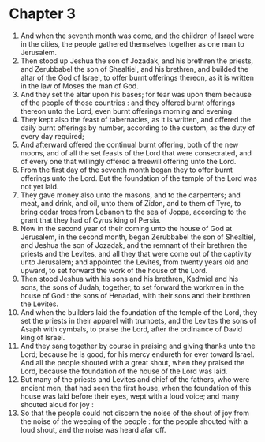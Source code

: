 # Chapter 3

1. And when the seventh month was come, and the children of Israel were in the cities, the people gathered themselves together as one man to Jerusalem.
2. Then stood up Jeshua the son of Jozadak, and his brethren the priests, and Zerubbabel the son of Shealtiel, and his brethren, and builded the altar of the God of Israel, to offer burnt offerings thereon, as it is written in the law of Moses the man of God.
3. And they set the altar upon his bases; for fear was upon them because of the people of those countries : and they offered burnt offerings thereon unto the Lord, even burnt offerings morning and evening.
4. They kept also the feast of tabernacles, as it is written, and offered the daily burnt offerings by number, according to the custom, as the duty of every day required;
5. And afterward offered the continual burnt offering, both of the new moons, and of all the set feasts of the Lord that were consecrated, and of every one that willingly offered a freewill offering unto the Lord.
6. From the first day of the seventh month began they to offer burnt offerings unto the Lord. But the foundation of the temple of the Lord was not yet laid.
7. They gave money also unto the masons, and to the carpenters; and meat, and drink, and oil, unto them of Zidon, and to them of Tyre, to bring cedar trees from Lebanon to the sea of Joppa, according to the grant that they had of Cyrus king of Persia.
8. Now in the second year of their coming unto the house of God at Jerusalem, in the second month, began Zerubbabel the son of Shealtiel, and Jeshua the son of Jozadak, and the remnant of their brethren the priests and the Levites, and all they that were come out of the captivity unto Jerusalem; and appointed the Levites, from twenty years old and upward, to set forward the work of the house of the Lord.
9. Then stood Jeshua with his sons and his brethren, Kadmiel and his sons, the sons of Judah, together, to set forward the workmen in the house of God : the sons of Henadad, with their sons and their brethren the Levites.
10. And when the builders laid the foundation of the temple of the Lord, they set the priests in their apparel with trumpets, and the Levites the sons of Asaph with cymbals, to praise the Lord, after the ordinance of David king of Israel.
11. And they sang together by course in praising and giving thanks unto the Lord; because he is good, for his mercy endureth for ever toward Israel. And all the people shouted with a great shout, when they praised the Lord, because the foundation of the house of the Lord was laid.
12. But many of the priests and Levites and chief of the fathers, who were ancient men, that had seen the first house, when the foundation of this house was laid before their eyes, wept with a loud voice; and many shouted aloud for joy :
13. So that the people could not discern the noise of the shout of joy from the noise of the weeping of the people : for the people shouted with a loud shout, and the noise was heard afar off.

